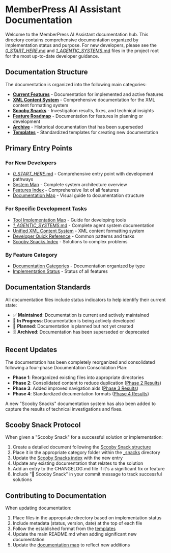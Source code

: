 # MemberPress AI Assistant Documentation

Welcome to the MemberPress AI Assistant documentation hub. This directory contains comprehensive documentation organized by implementation status and purpose. For new developers, please see the [_0_START_HERE_.md](../_0_START_HERE_.md) and [_1_AGENTIC_SYSTEMS_.md](../_1_AGENTIC_SYSTEMS_.md) files in the project root for the most up-to-date developer guidance.

## Documentation Structure

The documentation is organized into the following main categories:

- [**Current Features**](current/) - Documentation for implemented and active features
- [**XML Content System**](xml-content-system/) - Comprehensive documentation for the XML content formatting system
- [**Scooby Snacks**](_snacks/) - Investigation results, fixes, and technical insights
- [**Feature Roadmap**](roadmap/) - Documentation for features in planning or development
- [**Archive**](archive/) - Historical documentation that has been superseded
- [**Templates**](templates/) - Standardized templates for creating new documentation

## Primary Entry Points

### For New Developers
- [_0_START_HERE_.md](../_0_START_HERE_.md) - Comprehensive entry point with development pathways
- [System Map](current/system-map.md) - Complete system architecture overview
- [Features Index](current/features-index.md) - Comprehensive list of all features
- [Documentation Map](current/documentation-map.md) - Visual guide to documentation structure

### For Specific Development Tasks
- [Tool Implementation Map](current/tool-implementation-map.md) - Guide for developing tools
- [_1_AGENTIC_SYSTEMS_.md](../_1_AGENTIC_SYSTEMS_.md) - Complete agent system documentation
- [Unified XML Content System](current/unified-xml-content-system.md) - XML content formatting system
- [Developer Quick Reference](current/developer-quick-reference.md) - Common patterns and tasks
- [Scooby Snacks Index](_snacks/index.md) - Solutions to complex problems

### By Feature Category
- [Documentation Categories](current/documentation-categories.md) - Documentation organized by type
- [Implementation Status](current/implementation-status.md) - Status of all features

## Documentation Standards

All documentation files include status indicators to help identify their current state:

- ✅ **Maintained**: Documentation is current and actively maintained
- 🚧 **In Progress**: Documentation is being actively developed
- 🔮 **Planned**: Documentation is planned but not yet created
- 🗄️ **Archived**: Documentation has been superseded or deprecated

## Recent Updates

The documentation has been completely reorganized and consolidated following a four-phase Documentation Consolidation Plan:

- **Phase 1**: Reorganized existing files into appropriate directories
- **Phase 2**: Consolidated content to reduce duplication ([Phase 2 Results](current/phase-2-documentation-consolidation-results.md))
- **Phase 3**: Added improved navigation aids ([Phase 3 Results](current/phase-3-documentation-consolidation-results.md))
- **Phase 4**: Standardized documentation formats ([Phase 4 Results](current/phase-4-documentation-consolidation-results.md))

A new "Scooby Snacks" documentation system has also been added to capture the results of technical investigations and fixes.

## Scooby Snack Protocol

When given a "Scooby Snack" for a successful solution or implementation:

1. Create a detailed document following the [Scooby Snack structure](_snacks/README.md)
2. Place it in the appropriate category folder within the [_snacks](_snacks/) directory
3. Update the [Scooby Snacks index](_snacks/index.md) with the new entry
4. Update any existing documentation that relates to the solution
5. Add an entry to the CHANGELOG.md file if it's a significant fix or feature
6. Include "🦴 Scooby Snack" in your commit message to track successful solutions

## Contributing to Documentation

When updating documentation:

1. Place files in the appropriate directory based on implementation status
2. Include metadata (status, version, date) at the top of each file
3. Follow the established format from the [templates](templates/)
4. Update the main README.md when adding significant new documentation
5. Update the [documentation map](current/documentation-map.md) to reflect new additions